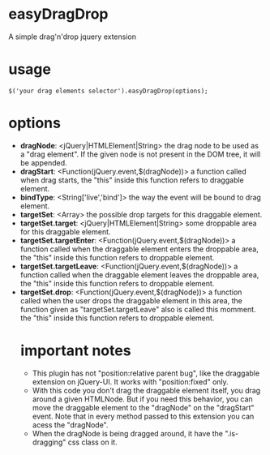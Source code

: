 easyDragDrop
============

A simple drag'n'drop jquery extension

# usage

    $('your drag elements selector').easyDragDrop(options);
    
# options

  * **dragNode**: <jQuery|HTMLElement|String> the drag node to be used as a "drag element". If the given node is not present in the DOM tree, it will be appended.
  * **dragStart**: <Function(jQuery.event,$(dragNode))> a function called when drag starts, the "this" inside this function refers to draggable element.
  * **bindType**: <String['live','bind']> the way the event will be bound to drag element.
  * **targetSet**: <Array<Object>> the possible drop targets for this draggable element.
  * **targetSet.target**: <jQuery|HTMLElement|String> some droppable area for this draggable element.
  * **targetSet.targetEnter**: <Function(jQuery.event,$(dragNode))> a function called when the draggable element enters the droppable area, the "this" inside this function refers to droppable element.
  * **targetSet.targetLeave**: <Function(jQuery.event,$(dragNode))> a function called when the draggable element leaves the droppable area, the "this" inside this function refers to droppable element.
  * **targetSet.drop**: <Function(jQuery.event,$(dragNode))> a function called when the user drops the draggable element in this area, the function given as "targetSet.targetLeave" also is called this momment. the "this" inside this function refers to droppable element.

# important notes

  * This plugin has not "position:relative parent bug", like the draggable extension on jQuery-UI. It works with "position:fixed" only.
  * With this code you don't drag the draggable element itself, you drag around a given HTMLNode. But if you need this behavior, you can move the draggable element to the "dragNode" on the "dragStart" event. Note that in every method passed to this extension you can acess the "dragNode".
  * When the dragNode is being dragged around, it have the ".is-dragging" css class on it.